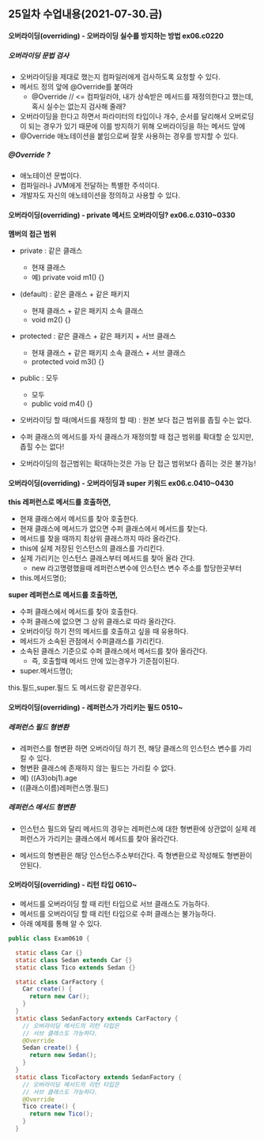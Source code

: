 ## 25일차 수업내용(2021-07-30.금)

#### 오버라이딩(overriding) - 오버라이딩 실수를 방지하는 방법 ex06.c0220

##### 오버라이딩 문법 검사

- 오버라이딩을 제대로 했는지 컴파일러에게 검사하도록 요청할 수 있다.
- 메서드 정의 앞에 @Override를 붙여라
  - @Override // <= 컴파일러야, 내가 상속받은 메서드를 재정의한다고 했는데, 혹시 실수는 없는지 검사해 줄래?
- 오버라이딩을 한다고 하면서 파라미터의 타입이나 개수, 순서를 달리해서 오버로딩이 되는 경우가 있기 때문에 이를 방지하기 위해 오버라이딩을 하는 메서드 앞에
- @Override 애노테이션을 붙임으로써 잘못 사용하는 경우를 방지할 수 있다.

##### @Override ?

- 애노테이션 문법이다.
- 컴파일러나 JVM에게 전달하는 특별한 주석이다.
- 개발자도 자신의 애노테이션을 정의하고 사용할 수 있다.



#### 오버라이딩(overriding) - private 메서드 오버라이딩? ex06.c.0310~0330

**멤버의 접근 범위**

- private : 같은 클래스
  - 현재 클래스
  - 예) private void m1() {}
- (default) : 같은 클래스 + 같은 패키지
  - 현재 클래스 + 같은 패키지 소속 클래스
  - void m2() {}
- protected : 같은 클래스 + 같은 패키지 + 서브 클래스
  - 현재 클래스 + 같은 패키지 소속 클래스 + 서브 클래스
  - protected void m3() {}
- public : 모두
  - 모두
  - public void m4() {}
- 오버라이딩 할 때(메서드를 재정의 할 때) : 원본 보다 접근 범위를 좁힐 수는 없다.
- 수퍼 클래스의 메서드를 자식 클래스가 재정의할 때 접근 범위를 확대할 순 있지만, 좁힐 수는 없다!

- 오버라이딩의 접근범위는 확대하는것은 가능 단 접근 범위보다 좁히는 것은 불가능!



#### 오버라이딩(overriding) - 오버라이딩과 super 키워드 ex06.c.0410~0430

**this 레퍼런스로 메서드를 호출하면,**

- 현재 클래스에서 메서드를 찾아 호출한다.
- 현재 클래스에 메서드가 없으면 수퍼 클래스에서 메서드를 찾는다.
- 메서드를 찾을 때까지 최상위 클래스까지 따라 올라간다.
- this에 실제 저장된 인스턴스의 클래스를 가리킨다.
- 실제 가리키는 인스턴스 클래스부터 메서드를 찾아 올라 간다.
  - new 라고명령했을때 레퍼런스변수에 인스턴스 변수 주소를 할당한곳부터
- this.메서드명();

**super 레퍼런스로 메서드를 호출하면,**

- 수퍼 클래스에서 메서드를 찾아 호출한다.
- 수퍼 클래스에 없으면 그 상위 클래스로 따라 올라간다.
- 오버라이딩 하기 전의 메서드를 호출하고 싶을 때 유용하다.
- 메서드가 소속된 관점에서  수퍼클래스를 가리킨다.
- 소속된 클래스 기준으로 수퍼 클래스에서 메서드를 찾아 올라간다.
  - 즉, 호출할때 메서드 안에 있는경우가 기준점이된다.
- super.메서드명();

this.필드,super.필드 도 메서드랑 같은경우다.

#### 오버라이딩(overriding) - 레퍼런스가 가리키는 필드 0510~

##### 레퍼런스 필드 형변환

- 레퍼런스를 형변환 하면 오버라이딩 하기 전, 해당 클래스의 인스턴스 변수를 가리킬 수 있다.
- 형변환 클래스에 존재하지 않는 필드는 가리킬 수 없다.
- 예) ((A3)obj1).age
- ((클래스이름)레퍼런스명.필드)

##### 레퍼런스 메서드 형변환

- 인스턴스 필드와 달리 메서드의 경우는 레퍼런스에 대한 형변환에 상관없이 실제 레퍼런스가 가리키는 클래스에서 메서드를 찾아 올라간다.

- 메서드의 형변환은 해당 인스턴스주소부터간다. 즉 형변환으로 작성해도 형변환이 안된다.



#### 오버라이딩(overriding) - 리턴 타입 0610~

- 메서드를 오버라이딩 할 때 리턴 타입으로 서브 클래스도 가능하다.
- 메서드를 오버라이딩 할 때 리턴 타입으로 수퍼 클래스는 불가능하다.
- 아래 예제를 통해 알 수 있다.

``` java
public class Exam0610 {

  static class Car {}
  static class Sedan extends Car {}
  static class Tico extends Sedan {}

  static class CarFactory {
    Car create() {
      return new Car();
    }
  }
  static class SedanFactory extends CarFactory {
    // 오버라이딩 메서드의 리턴 타입은 
    // 서브 클래스도 가능하다.
    @Override
    Sedan create() {
      return new Sedan();
    }
  }
  static class TicoFactory extends SedanFactory {
    // 오버라이딩 메서드의 리턴 타입은 
    // 서브 클래스도 가능하다.
    @Override
    Tico create() {
      return new Tico();
    }
  }
```





